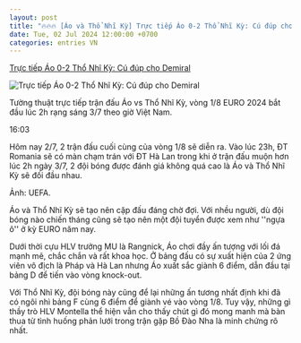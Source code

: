 ```yaml
---
layout: post
title: "🔥🔥🔥 [Áo và Thổ Nhĩ Kỳ] Trực tiếp Áo 0-2 Thổ Nhĩ Kỳ: Cú đúp cho Demiral"
date: Tue, 02 Jul 2024 12:00:00 +0700
categories: entries VN
---
```

[Trực tiếp Áo 0-2 Thổ Nhĩ Kỳ: Cú đúp cho Demiral](https://vov.vn/the-thao/truc-tiep-ao-vs-tho-nhi-ky-hien-tuong-nao-chien-thang-post1105280.vov)

![Trực tiếp Áo 0-2 Thổ Nhĩ Kỳ: Cú đúp cho Demiral](https://vov-media.emitech.vn/sites/default/files/styles/og_image/public/2024-07/truc_tiep_ao_vs_tho_nhi_ky_8.jpg?v=1719952226)

Tường thuật trực tiếp trận đấu Áo vs Thổ Nhĩ Kỳ, vòng 1/8 EURO 2024 bắt đầu lúc 2h rạng sáng 3/7 theo giờ Việt Nam.

16:03

Hôm nay 2/7, 2 trận đấu cuối cùng của vòng 1/8 sẽ diễn ra. Vào lúc 23h, ĐT Romania sẽ có màn chạm trán với ĐT Hà Lan trong khi ở trận đấu muộn hơn lúc 2h ngày 3/7, 2 đội bóng được đánh giá không quá cao là Áo và Thổ Nhĩ Kỳ sẽ đối đầu nhau.

Ảnh: UEFA.

Áo và Thổ Nhĩ Kỳ sẽ tạo nên cặp đấu đáng chờ đợi. Với nhều người, dù đội bóng nào chiến tháng cũng sẽ tạo nên một đội tuyển được xem như ''ngựa ô'' ở kỳ EURO năm nay.

Dưới thời cựu HLV trưởng MU là Rangnick, Áo chơi đầy ấn tượng với lối đá mạnh mẽ, chắc chắn và rất khoa học. Ở bảng đấu có sự xuất hiện của 2 ứng viên vô địch là Pháp và Hà Lan nhưng Áo xuất sắc giành 6 điểm, dẫn đầu tại bảng D để tiến vào vòng knock-out.

Với Thổ Nhĩ Kỳ, đội bóng này cũng để lại những ấn tương nhất định khi đã có ngôi nhì bảng F cùng 6 điểm để giành vé vào vòng 1/8. Tuy vậy, những gì thầy trò HLV Montella thể hiện vẫn cho thấy chút gì đó mong manh mà bàn thua từ tình huống phản lưới trong trận gặp Bồ Đào Nha là minh chứng rõ nhất.

